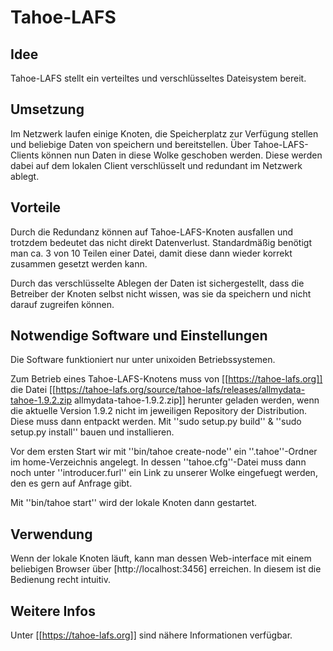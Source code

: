 # Tahoe-LAFS

## Idee
Tahoe-LAFS stellt ein verteiltes und verschlüsseltes Dateisystem bereit.

## Umsetzung
Im Netzwerk laufen einige Knoten, die Speicherplatz zur Verfügung stellen und beliebige Daten von speichern und bereitstellen.
Über Tahoe-LAFS-Clients können nun Daten in diese Wolke geschoben werden. Diese werden dabei auf dem lokalen Client verschlüsselt und redundant im Netzwerk ablegt.

## Vorteile
Durch die Redundanz können auf Tahoe-LAFS-Knoten ausfallen und trotzdem bedeutet das nicht direkt Datenverlust. Standardmäßig benötigt man ca. 3 von 10 Teilen einer Datei, damit diese dann wieder korrekt zusammen gesetzt werden kann.

Durch das verschlüsselte Ablegen der Daten ist sichergestellt, dass die Betreiber der Knoten selbst nicht wissen, was sie da speichern und nicht darauf zugreifen können.

## Notwendige Software und Einstellungen
Die Software funktioniert nur unter unixoiden Betriebssystemen.

Zum Betrieb eines Tahoe-LAFS-Knotens muss von [[https://tahoe-lafs.org]] die Datei [[https://tahoe-lafs.org/source/tahoe-lafs/releases/allmydata-tahoe-1.9.2.zip allmydata-tahoe-1.9.2.zip]] herunter geladen werden, wenn die aktuelle Version 1.9.2 nicht im jeweiligen Repository der Distribution. Diese muss dann entpackt werden. Mit ''sudo setup.py build''  & ''sudo setup.py install'' bauen und installieren.

Vor dem ersten Start wir mit ''bin/tahoe create-node'' ein ''.tahoe''-Ordner im home-Verzeichnis angelegt. In dessen ''tahoe.cfg''-Datei muss dann noch unter ''introducer.furl'' ein Link zu unserer Wolke eingefuegt werden, den es gern auf Anfrage gibt.

Mit ''bin/tahoe start'' wird der lokale Knoten dann gestartet.

## Verwendung
Wenn der lokale Knoten läuft, kann man dessen Web-interface mit einem beliebigen Browser über [http://localhost:3456] erreichen. In diesem ist die Bedienung recht intuitiv.

## Weitere Infos
Unter [[https://tahoe-lafs.org]] sind nähere Informationen verfügbar.
